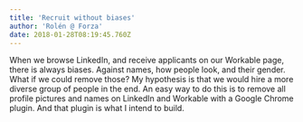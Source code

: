 ```yaml
---
title: 'Recruit without biases'
author: 'Rolén @ Forza'
date: 2018-01-28T08:19:45.760Z
---
```

When we browse LinkedIn, and receive applicants on our Workable page, there is always biases. Against names, how people look, and their gender. What if we could remove those? My hypothesis is that we would hire a more diverse group of people in the end. An easy way to do this is to remove all profile pictures and names on LinkedIn and Workable with a Google Chrome plugin. And that plugin is what I intend to build.
